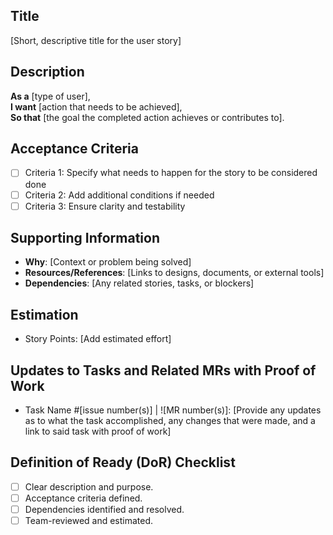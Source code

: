 ## Title
[Short, descriptive title for the user story]

## Description
**As a** [type of user],  
**I want** [action that needs to be achieved],  
**So that** [the goal the completed action achieves or contributes to].

## Acceptance Criteria
- [ ] Criteria 1: Specify what needs to happen for the story to be considered done
- [ ] Criteria 2: Add additional conditions if needed
- [ ] Criteria 3: Ensure clarity and testability

## Supporting Information
- **Why**: [Context or problem being solved]
- **Resources/References**: [Links to designs, documents, or external tools]
- **Dependencies**: [Any related stories, tasks, or blockers]

## Estimation
- Story Points: [Add estimated effort]

## Updates to Tasks and Related MRs with Proof of Work
- Task Name #[issue number(s)] | ![MR number(s)]: [Provide any updates as to what the task accomplished, any changes that were made, and a link to said task with proof of work]


## Definition of Ready (DoR) Checklist
- [ ] Clear description and purpose.
- [ ] Acceptance criteria defined.
- [ ] Dependencies identified and resolved.
- [ ] Team-reviewed and estimated.
